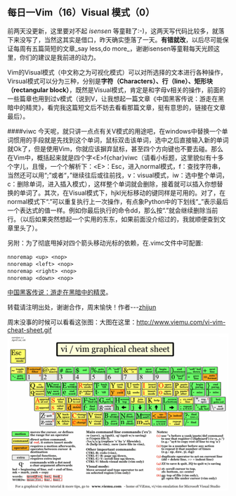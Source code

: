 每日一Vim（16）Visual 模式（0）
----------------------

前两天没更新，这里要对不起 _isensen_ 等童鞋了:-)，这两天写代码比较多，就落下来没写了，当然这其实是借口，昨天确实堕落了一天。**有错就改**，以后尽可能保证每周有五篇简短的文章_say less,do more_，谢谢isensen等童鞋每天光顾这里，你们的建议是我前进的动力。

Vim的Visual模式（中文称之为可视化模式）可以对所选择的文本进行各种操作，Virsual模式可以分为三种，分别是**字符（Characters）、行（line）、矩形块（rectangular block）**，既然是Visual模式，肯定是和字母v相关的操作，前面的一些篇章也用到过v模式（说到V，让我想起一篇文章《中国黑客传说：游走在黑暗中的精灵》，看完我这篇短文后不妨去看看那篇文章，挺有意思的，链接在文章最后）。  

####viwc
今天呢，就只讲一点点有关V模式的用途吧，在windows中替换一个单词惯用的手段就是先找到这个单词，鼠标双击该单词，选中之后直接输入新的单词就Ok了，但是使用Vim，你就应该摒弃鼠标，甚至四个方向键也不要去碰。那么在Vim中，概括起来就是四个字&lt;E>f{char}viwc（请看小标题，这里貌似有十多个字儿，且慢，一个个解析下：&lt;E>：Esc，进入normal模式，f：查找字符串，当然还可以用“;”或者“，”继续往后或往前找，v：visual模式，iw：选中整个单词，c：删除单词，进入插入模式），这样整个单词就会删除，接着就可以插入你想替换的单词了。其次，在Visual模式下，hjkl光标移动的键同样是可用的。对了，在normal模式下“.”可以重复执行上一次操作，有点象Python中的下划线“_”表示最后一个表达式的值一样。例如你最后执行的命令dd，那么按“.”就会继续删除当前行。（以后如果突然想起一个实用的东东，如果前面没介绍过的，我就顺便查到文章里头了）。

另附：为了彻底甩掉对四个箭头移动光标的依赖，在.vimc文件中可配置:  

    nnoremap <up> <nop>
    nnoremap <left> <nop>
    nnoremap <right> <nop>
    nnoremap <down> <nop>
[中国黑客传说：游走在黑暗中的精灵](http://taosay.net/?p=189)。

转载请注明出处，谢谢合作，周末愉快！作者---[zhijun](http://weibo.com/527355345)

周末没事的时候可以看看这张图：大图在这里：http://www.viemu.com/vi-vim-cheat-sheet.gif ![vim cheat-sheet](../resource/image/vi-vim-cheat-sheet.png)



